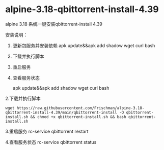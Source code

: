 # alpine-3.18-qbittorrent-install-4.39
alpine 3.18 系统一键安装qbittorrent-install  4.39

安装说明：
1. 更新包服务并安装依赖
apk update&&apk add shadow wget curl bash
3. 下载并执行脚本

5. 重启服务
6. 查看服务状态
 
    apk update&&apk add shadow wget curl bash

 2.下载并执行脚本
 
    wget https://raw.githubusercontent.com/Frischman/alpine-3.18-qbittorrent-install-4.39/main/qbittorrent-install -O qbittorrent-install.sh && chmod +x qbittorrent-install.sh && bash qbittorrent-install.sh

 3.重启服务
    rc-service qbittorrent restart

 4.查看服务状态
    rc-service qbittorrent status
